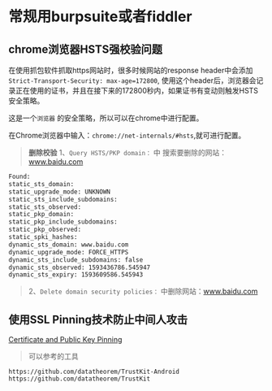 # 常规用burpsuite或者fiddler

## chrome浏览器HSTS强校验问题

在使用抓包软件抓取https网站时，很多时候网站的response header中会添加`Strict-Transport-Security: max-age=172800`,
使用这个header后，浏览器会记录正在使用的证书，并且在接下来的172800秒内，如果证书有变动则触发HSTS安全策略。

这是一个`浏览器` 的安全策略，所以可以在chrome中进行配置。

在Chrome浏览器中输入：`chrome://net-internals/#hsts`,就可进行配置。  

>**删除校验**
> 1、`Query HSTS/PKP domain：` 中 搜索要删除的网站：www.baidu.com

```bash
Found:
static_sts_domain:
static_upgrade_mode: UNKNOWN
static_sts_include_subdomains:
static_sts_observed:
static_pkp_domain:
static_pkp_include_subdomains:
static_pkp_observed:
static_spki_hashes:
dynamic_sts_domain: www.baidu.com
dynamic_upgrade_mode: FORCE_HTTPS
dynamic_sts_include_subdomains: false
dynamic_sts_observed: 1593436786.545947
dynamic_sts_expiry: 1593609586.545943
```

> 2、`Delete domain security policies：` 中删除网站：www.baidu.com

## 使用SSL Pinning技术防止中间人攻击

[Certificate and Public Key Pinning](https://owasp.org/www-community/controls/Certificate_and_Public_Key_Pinning)

>可以参考的工具

```URL
https://github.com/datatheorem/TrustKit-Android
https://github.com/datatheorem/TrustKit
```
